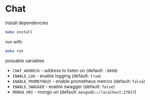 # Chat

install dependencies
```bash
make install
```

run with
```bash
make run
```

possable variables
- `CHAT_ADDRESS` - address to listen on (default: `:8080`)
- `ENABLE_LOG` - enable logging (default: `true`)
- `ENABLE_PROMETHEUS` - enable prometheus metrics (default: `false`)
- `ENABLE_SWAGGER` - enable swagger (default: `false`)
- `MONGO_URI` - mongo uri (default: `mongodb://localhost:27017`)
